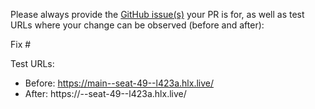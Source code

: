 Please always provide the [GitHub issue(s)](../issues) your PR is for, as well as test URLs where your change can be observed (before and after):

Fix #<gh-issue-id>

Test URLs:
- Before: https://main--seat-49--l423a.hlx.live/
- After: https://<branch>--seat-49--l423a.hlx.live/
